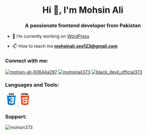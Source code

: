 <h1 align="center">Hi 👋, I'm Mohsin Ali</h1>
<h3 align="center">A passionate frontend developer from Pakistan</h3>

- 🔭 I’m currently working on [WordPress](https://smartseo.ae/)

- 📫 How to reach me **mohsinali.seo123@gmail.com**

<h3 align="left">Connect with me:</h3>
<p align="left">
<a href="https://linkedin.com/in/mohsin-ali-93644a297" target="blank"><img align="center" src="https://raw.githubusercontent.com/rahuldkjain/github-profile-readme-generator/master/src/images/icons/Social/linked-in-alt.svg" alt="mohsin-ali-93644a297" height="30" width="40" /></a>
<a href="https://fb.com/mohsinali373" target="blank"><img align="center" src="https://raw.githubusercontent.com/rahuldkjain/github-profile-readme-generator/master/src/images/icons/Social/facebook.svg" alt="mohsinali373" height="30" width="40" /></a>
<a href="https://instagram.com/black_devil_official373" target="blank"><img align="center" src="https://raw.githubusercontent.com/rahuldkjain/github-profile-readme-generator/master/src/images/icons/Social/instagram.svg" alt="black_devil_official373" height="30" width="40" /></a>
</p>

<h3 align="left">Languages and Tools:</h3>
<p align="left"> <a href="https://www.w3schools.com/css/" target="_blank" rel="noreferrer"> <img src="https://raw.githubusercontent.com/devicons/devicon/master/icons/css3/css3-original-wordmark.svg" alt="css3" width="40" height="40"/> </a> <a href="https://www.w3.org/html/" target="_blank" rel="noreferrer"> <img src="https://raw.githubusercontent.com/devicons/devicon/master/icons/html5/html5-original-wordmark.svg" alt="html5" width="40" height="40"/> </a> </p>

<h3 align="left">Support:</h3>
<p><a href="https://www.buymeacoffee.com/mohsin373"> <img align="left" src="https://cdn.buymeacoffee.com/buttons/v2/default-yellow.png" height="50" width="210" alt="mohsin373" /></a></p><br><br>
